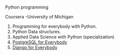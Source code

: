 Python programming

Coursera
-University of Michigan
1. Programming for everybody with Python.
2. Python Data structures. 
3. Applied Data Science with Python (specialization)
4. [PostgreSQL for Everybody](https://www.coursera.org/specializations/postgresql-for-everybody?page=1)
5. [Django for Everybody](https://www.coursera.org/specializations/django)
